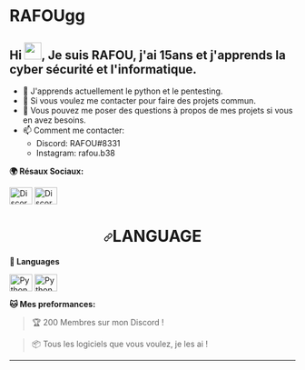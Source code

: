 # RAFOUgg
## Hi <img src="https://raw.githubusercontent.com/iampavangandhi/iampavangandhi/master/gifs/Hi.gif" width="30px">, Je suis RAFOU, j'ai 15ans et j'apprends la cyber sécurité et l'informatique.

- 🏢 J'apprends actuellement le python et le pentesting.
- 👯 Si vous voulez me contacter pour faire des projets commun.
- 💬 Vous pouvez me poser des questions à propos de mes projets si vous en avez besoins.
- 📫 Comment me contacter: 
     - Discord: RAFOU#8331
     - Instagram: rafou.b38

**🌍 Résaux Sociaux:**
<p align="left">
<a href="https://discordapp.com/users/458674191911092226"><img align="center" src="https://cdn.jsdelivr.net/npm/simple-icons@3.0.1/icons/discord.svg" alt="Discord profile" height="30" width="40" /></a>
<a href="https://www.instagram.com/rafou.b38/"><img align="center" src="https://cdn.jsdelivr.net/npm/simple-icons@3.0.1/icons/instagram.svg" alt="Discord profile" height="30" width="40" /></a>
 <h1 align="center"><a id="user-content-language" class="anchor" aria-hidden="true" href="#language"><svg class="octicon octicon-link" viewBox="0 0 16 16" version="1.1" width="16" height="16" aria-hidden="true"><path fill-rule="evenodd" d="M7.775 3.275a.75.75 0 001.06 1.06l1.25-1.25a2 2 0 112.83 2.83l-2.5 2.5a2 2 0 01-2.83 0 .75.75 0 00-1.06 1.06 3.5 3.5 0 004.95 0l2.5-2.5a3.5 3.5 0 00-4.95-4.95l-1.25 1.25zm-4.69 9.64a2 2 0 010-2.83l2.5-2.5a2 2 0 012.83 0 .75.75 0 001.06-1.06 3.5 3.5 0 00-4.95 0l-2.5 2.5a3.5 3.5 0 004.95 4.95l1.25-1.25a.75.75 0 00-1.06-1.06l-1.25 1.25a2 2 0 01-2.83 0z"></path></svg></a>LANGUAGE</h1>
<p align="center">
</p>

**💬 Languages**
<p align="left">
<img align="center" src="https://cdn.jsdelivr.net/npm/simple-icons@3.0.1/icons/python.svg" alt="Python" height="30" width="40" />
<img align="center" src="https://cdn.jsdelivr.net/npm/simple-icons@3.0.1/icons/html5.svg" alt="Python" height="30" width="40" />
 

**🐱 Mes preformances:** 

> 🏆 200 Membres sur mon Discord !

> 📦 Tous les logiciels que vous voulez, je les ai ! 
 
<!--END_SECTION:waka-->
-----
